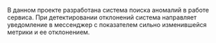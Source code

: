 В данном проекте разработана система поиска аномалий в работе сервиса. При детектировании отклонений система направляет уведомление в мессенджер с показателем  сильно изменившейся метрики и ее отклонением. 
